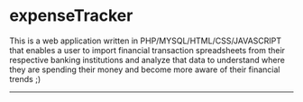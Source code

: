# expenseTracker
This is a web application written in PHP/MYSQL/HTML/CSS/JAVASCRIPT that enables a user to import financial transaction spreadsheets from their respective banking institutions and analyze that data to understand where they are spending their money and become more aware of their financial trends ;)


----------
